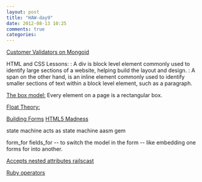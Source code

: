 ```yaml
---
layout: post
title: "HAW-day9"
date: 2012-08-13 10:25
comments: true
categories: 
---
```


[Customer Validators on Mongoid](http://blog.eizesus.com/2010/03/creating-a-rails-authentication-system-on-mongoid/)

HTML and CSS Lessons:
:  A div is block level element commonly used to identify large sections of a website, helping build the layout and design. 
:  A span on the other hand, is an inline element commonly used to identify smaller sections of text within a block level element, such as a paragraph.

[The box model:](http://css-tricks.com/the-css-box-model/)
Every element on a page is a rectangular box.

[Float Theory:](http://coding.smashingmagazine.com/2007/05/01/css-float-theory-things-you-should-know/)

[Building Forms](http://learn.shayhowe.com/html-css/building-forms)
[HTML5 Madness](http://diveinto.html5doctor.com/)


state machine
acts as state machine
aasm gem


form_for
fields_for -- to switch the model in the form -- like embedding one forms for into another.

[Accepts nested attributes railscast](http://railscasts.com/episodes/196-nested-model-form-part-1)

[Ruby operators](http://www.tutorialspoint.com/ruby/ruby_operators.htm)


